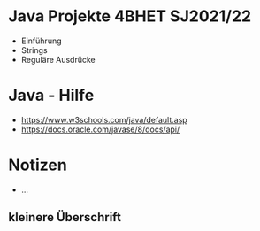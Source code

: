 # Java Projekte 4BHET SJ2021/22
* Einführung 
* Strings
* Reguläre Ausdrücke

# Java - Hilfe
* https://www.w3schools.com/java/default.asp
* https://docs.oracle.com/javase/8/docs/api/


# Notizen
* ...
## kleinere Überschrift